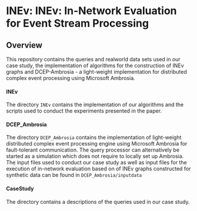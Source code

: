 # INEv: INEv: In-Network Evaluation for Event Stream Processing

## Overview

This repository contains the queries and realworld data sets used in our case study, the implementation of algorithms for the construction of INEv graphs and DCEP-Ambrosia - a light-weight implementation for distributed complex event processing using Microsoft Ambrosia.


#### INEv

The directory `INEv` contains the implementation of our algorithms and the scripts used to conduct the experiments presented in the paper.

#### DCEP_Ambrosia

The directory `DCEP_Ambrosia` contains the implementation of light-weight distributed complex event processing engine using Microsoft Ambrosia for fault-tolerant communication. The query processor can alternatively be started as a simulation which does not require to locally set up Ambrosia.
The input files used to conduct our case study as well as input files for the execution of in-network evaluation based on of INEv graphs constructed for synthetic data can be found in `DCEP_Ambrosia/inputdata` 

#### CaseStudy

The directory contains a descriptions of the queries used in our case study.

